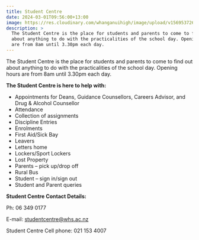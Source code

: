 ```yaml
---
title: Student Centre
date: 2024-03-01T09:56:00+13:00
image: https://res.cloudinary.com/whanganuihigh/image/upload/v1569537260/facilities/Student_Centre.jpg
description: >
  The Student Centre is the place for students and parents to come to find out
  about anything to do with the practicalities of the school day. Opening hours
  are from 8am until 3.30pm each day.
---
```

The Student Centre is the place for students and parents to come to find out about anything to do with the practicalities of the school day. Opening hours are from 8am until 3.30pm each day.

**The Student Centre is here to help with:**

*   Appointments for Deans, Guidance Counsellors, Careers Advisor, and Drug & Alcohol Counsellor
*   Attendance
*   Collection of assignments
*   Discipline Entries
*   Enrolments
*   First Aid/Sick Bay
*   Leavers
*   Letters home
*   Lockers/Sport Lockers
*   Lost Property
*   Parents – pick up/drop off
*   Rural Bus
*   Student – sign in/sign out
*   Student and Parent queries

**Student Centre Contact Details:**

Ph: 06 349 0177

E-mail: studentcentre@whs.ac.nz

Student Centre Cell phone: 021 153 4007
